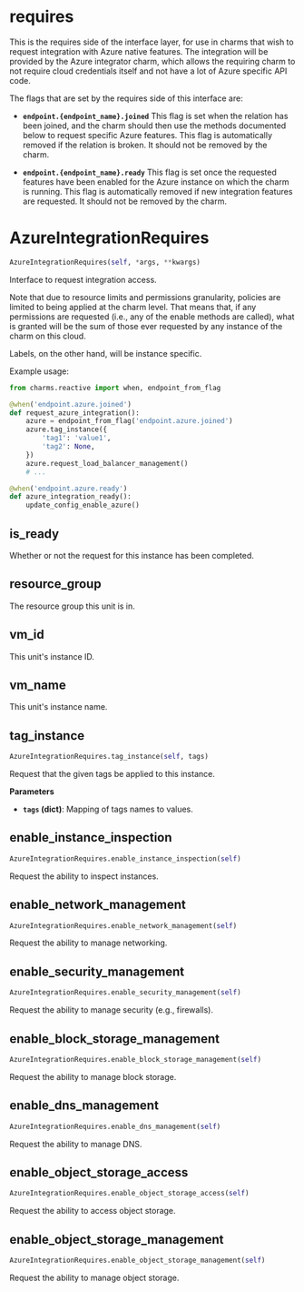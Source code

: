 <h1 id="requires">requires</h1>


This is the requires side of the interface layer, for use in charms that
wish to request integration with Azure native features.  The integration will
be provided by the Azure integrator charm, which allows the requiring charm
to not require cloud credentials itself and not have a lot of Azure specific
API code.

The flags that are set by the requires side of this interface are:

* **`endpoint.{endpoint_name}.joined`** This flag is set when the relation
  has been joined, and the charm should then use the methods documented below
  to request specific Azure features.  This flag is automatically removed if
  the relation is broken.  It should not be removed by the charm.

* **`endpoint.{endpoint_name}.ready`** This flag is set once the requested
  features have been enabled for the Azure instance on which the charm is
  running.  This flag is automatically removed if new integration features
  are requested.  It should not be removed by the charm.

<h1 id="requires.AzureIntegrationRequires">AzureIntegrationRequires</h1>

```python
AzureIntegrationRequires(self, *args, **kwargs)
```

Interface to request integration access.

Note that due to resource limits and permissions granularity, policies are
limited to being applied at the charm level.  That means that, if any
permissions are requested (i.e., any of the enable methods are called),
what is granted will be the sum of those ever requested by any instance of
the charm on this cloud.

Labels, on the other hand, will be instance specific.

Example usage:

```python
from charms.reactive import when, endpoint_from_flag

@when('endpoint.azure.joined')
def request_azure_integration():
    azure = endpoint_from_flag('endpoint.azure.joined')
    azure.tag_instance({
        'tag1': 'value1',
        'tag2': None,
    })
    azure.request_load_balancer_management()
    # ...

@when('endpoint.azure.ready')
def azure_integration_ready():
    update_config_enable_azure()
```

<h2 id="requires.AzureIntegrationRequires.is_ready">is_ready</h2>


Whether or not the request for this instance has been completed.

<h2 id="requires.AzureIntegrationRequires.resource_group">resource_group</h2>


The resource group this unit is in.

<h2 id="requires.AzureIntegrationRequires.vm_id">vm_id</h2>


This unit's instance ID.

<h2 id="requires.AzureIntegrationRequires.vm_name">vm_name</h2>


This unit's instance name.

<h2 id="requires.AzureIntegrationRequires.tag_instance">tag_instance</h2>

```python
AzureIntegrationRequires.tag_instance(self, tags)
```

Request that the given tags be applied to this instance.

__Parameters__

- __`tags` (dict)__: Mapping of tags names to values.

<h2 id="requires.AzureIntegrationRequires.enable_instance_inspection">enable_instance_inspection</h2>

```python
AzureIntegrationRequires.enable_instance_inspection(self)
```

Request the ability to inspect instances.

<h2 id="requires.AzureIntegrationRequires.enable_network_management">enable_network_management</h2>

```python
AzureIntegrationRequires.enable_network_management(self)
```

Request the ability to manage networking.

<h2 id="requires.AzureIntegrationRequires.enable_security_management">enable_security_management</h2>

```python
AzureIntegrationRequires.enable_security_management(self)
```

Request the ability to manage security (e.g., firewalls).

<h2 id="requires.AzureIntegrationRequires.enable_block_storage_management">enable_block_storage_management</h2>

```python
AzureIntegrationRequires.enable_block_storage_management(self)
```

Request the ability to manage block storage.

<h2 id="requires.AzureIntegrationRequires.enable_dns_management">enable_dns_management</h2>

```python
AzureIntegrationRequires.enable_dns_management(self)
```

Request the ability to manage DNS.

<h2 id="requires.AzureIntegrationRequires.enable_object_storage_access">enable_object_storage_access</h2>

```python
AzureIntegrationRequires.enable_object_storage_access(self)
```

Request the ability to access object storage.

<h2 id="requires.AzureIntegrationRequires.enable_object_storage_management">enable_object_storage_management</h2>

```python
AzureIntegrationRequires.enable_object_storage_management(self)
```

Request the ability to manage object storage.


